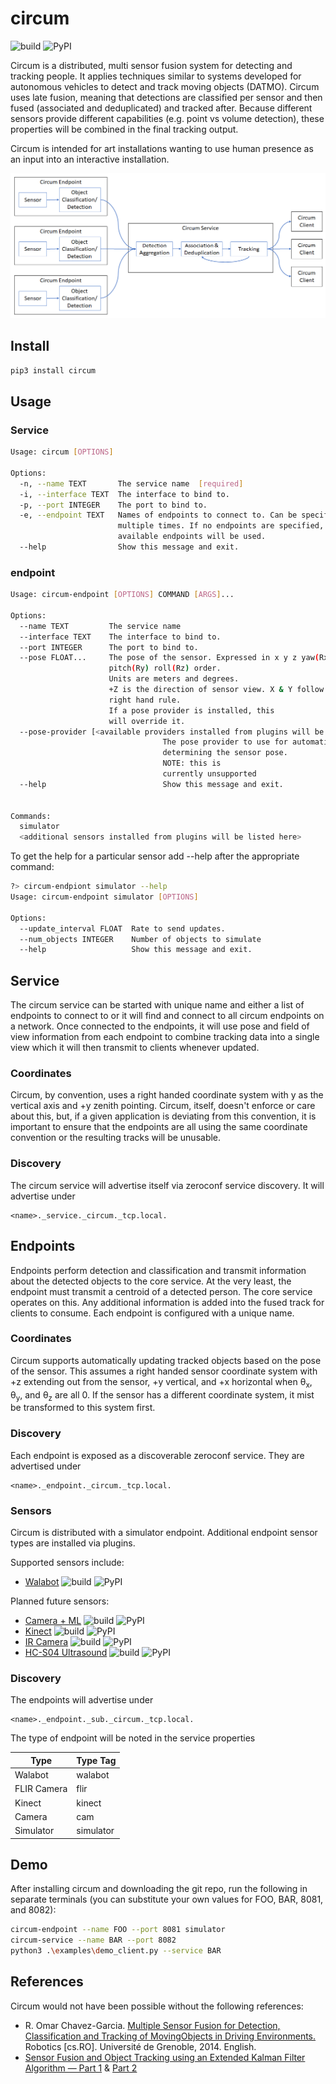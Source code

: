 # circum

![build](https://travis-ci.com/LumineerLabs/circum.svg?branch=master) ![PyPI](https://img.shields.io/pypi/v/circum)

Circum is a distributed, multi sensor fusion system for detecting and tracking people. It applies techniques similar to systems developed for autonomous vehicles to detect and track moving objects (DATMO). Circum uses late fusion, meaning that detections are classified per sensor and then fused (associated and deduplicated) and tracked after. Because different sensors provide different capabilities (e.g. point vs volume detection), these properties will be combined in the final tracking output.

Circum is intended for art installations wanting to use human presence as an input into an interactive installation.

![architecture block diagram](./docs/architecture_block.png)

## Install

```bash
pip3 install circum
```

## Usage

### Service

```bash
Usage: circum [OPTIONS]

Options:
  -n, --name TEXT       The service name  [required]
  -i, --interface TEXT  The interface to bind to.
  -p, --port INTEGER    The port to bind to.
  -e, --endpoint TEXT   Names of endpoints to connect to. Can be specified
                        multiple times. If no endpoints are specified, all
                        available endpoints will be used.
  --help                Show this message and exit.
```

### endpoint

```bash
Usage: circum-endpoint [OPTIONS] COMMAND [ARGS]...

Options:
  --name TEXT         The service name
  --interface TEXT    The interface to bind to.
  --port INTEGER      The port to bind to.
  --pose FLOAT...     The pose of the sensor. Expressed in x y z yaw(Rx)
                      pitch(Ry) roll(Rz) order.
                      Units are meters and degrees.
                      +Z is the direction of sensor view. X & Y follow the
                      right hand rule.
                      If a pose provider is installed, this
                      will override it.
  --pose-provider [<available providers installed from plugins will be listed here>]
                                  The pose provider to use for automatically
                                  determining the sensor pose.
                                  NOTE: this is
                                  currently unsupported
  --help                          Show this message and exit.


Commands:
  simulator
  <additional sensors installed from plugins will be listed here>
```

To get the help for a particular sensor add --help after the appropriate command:
```bash
?> circum-endpiont simulator --help
Usage: circum-endpoint simulator [OPTIONS]

Options:
  --update_interval FLOAT  Rate to send updates.
  --num_objects INTEGER    Number of objects to simulate
  --help                   Show this message and exit.
```

## Service

The circum service can be started with unique name and either a list of endpoints to connect to or it will find and 
connect to all circum endpoints on a network. Once connected to the endpoints, it will use pose and field of view 
information from each endpoint to combine tracking data into a single view which it will then transmit to clients 
whenever updated.

### Coordinates

Circum, by convention, uses a right handed coordinate system with y as the vertical axis and +y zenith pointing. Circum,
itself, doesn't enforce or care about this, but, if a given application is deviating from this convention, it is 
important to ensure that the endpoints are all using the same coordinate convention or the resulting tracks will be
unusable.

### Discovery

The circum service will advertise itself via zeroconf service discovery. It will advertise under

```console
<name>._service._circum._tcp.local.
```

## Endpoints

Endpoints perform detection and classification and transmit information about the detected objects to the core service.
At the very least, the endpoint must transmit a centroid of a detected person. The core service operates on this. Any
additional information is added into the fused track for clients to consume. Each endpoint is configured with a unique 
name. 

### Coordinates

Circum supports automatically updating tracked objects based on the pose of the sensor. This assumes a right handed 
sensor coordinate system with +z extending out from the sensor, +y vertical, and +x horizontal when θ<sub>x</sub>, 
θ<sub>y</sub>, and θ<sub>z</sub> are all 0. If the sensor has a different coordinate system, it mist be transformed to 
this system first.

### Discovery

Each endpoint is exposed as a discoverable zeroconf service. They are advertised under

```console
<name>._endpoint._circum._tcp.local.
```

### Sensors

Circum is distributed with a simulator endpoint. Additional endpoint sensor types are installed via plugins.

Supported sensors include:

* [Walabot](https://github.com/LumineerLabs/circum-walabot) ![build](https://travis-ci.com/LumineerLabs/circum-walabot.svg?branch=master) ![PyPI](https://img.shields.io/pypi/v/circum-walabot)

Planned future sensors:

* [Camera + ML](https://github.com/LumineerLabs/circum-cam) ![build](https://travis-ci.com/LumineerLabs/circum-cam.svg?branch=master) ![PyPI](https://img.shields.io/pypi/v/circum-cam)
* [Kinect](https://github.com/LumineerLabs/circum-kinect) ![build](https://travis-ci.com/LumineerLabs/circum-kinect.svg?branch=master) ![PyPI](https://img.shields.io/pypi/v/circum-kinect)
* [IR Camera](https://github.com/LumineerLabs/circum-ir) ![build](https://travis-ci.com/LumineerLabs/circum-ir.svg?branch=master) ![PyPI](https://img.shields.io/pypi/v/circum-ir)
* [HC-S04 Ultrasound](https://github.com/LumineerLabs/circum-hc-sr04) ![build](https://travis-ci.com/LumineerLabs/circum-hc-sr04.svg?branch=master) ![PyPI](https://img.shields.io/pypi/v/circum-hc-sr04)

### Discovery

The endpoints will advertise under

```console
<name>._endpoint._sub._circum._tcp.local.
```

The type of endpoint will be noted in the service properties

|    Type     | Type Tag  |
|-------------|-----------|
| Walabot     |  walabot  |
| FLIR Camera |  flir     |
| Kinect      |  kinect   |
| Camera      |  cam      |
| Simulator   | simulator |

## Demo

After installing circum and downloading the git repo, run the following in separate terminals (you can substitute your own values for FOO, BAR, 8081, and 8082):

```bash
circum-endpoint --name FOO --port 8081 simulator
circum-service --name BAR --port 8082
python3 .\examples\demo_client.py --service BAR
```

## References

Circum would not have been possible without the following references:

* R. Omar Chavez-Garcia. [Multiple Sensor Fusion for Detection, Classification and Tracking of MovingObjects in Driving Environments.](https://icave2.cse.buffalo.edu/resources/sensor-modeling/sensor%20fusion.pdf) Robotics \[cs.RO\]. Université de Grenoble, 2014. English. <tel-01082021>
* [Sensor Fusion and Object Tracking using an Extended Kalman Filter Algorithm — Part 1](https://medium.com/@mithi/object-tracking-and-fusing-sensor-measurements-using-the-extended-kalman-filter-algorithm-part-1-f2158ef1e4f0) & [Part 2](https://medium.com/@mithi/sensor-fusion-and-object-tracking-using-an-extended-kalman-filter-algorithm-part-2-cd20801fbeff)
